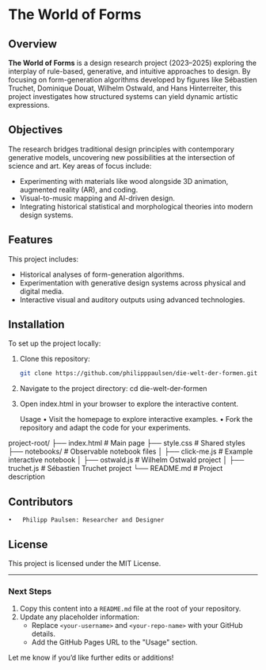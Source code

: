# The World of Forms

## Overview
**The World of Forms** is a design research project (2023–2025) exploring the interplay of rule-based, generative, and intuitive approaches to design. By focusing on form-generation algorithms developed by figures like Sébastien Truchet, Dominique Douat, Wilhelm Ostwald, and Hans Hinterreiter, this project investigates how structured systems can yield dynamic artistic expressions.

## Objectives
The research bridges traditional design principles with contemporary generative models, uncovering new possibilities at the intersection of science and art. Key areas of focus include:
- Experimenting with materials like wood alongside 3D animation, augmented reality (AR), and coding.
- Visual-to-music mapping and AI-driven design.
- Integrating historical statistical and morphological theories into modern design systems.

## Features
This project includes:
- Historical analyses of form-generation algorithms.
- Experimentation with generative design systems across physical and digital media.
- Interactive visual and auditory outputs using advanced technologies.

## Installation
To set up the project locally:
1. Clone this repository:
   ```bash
   git clone https://github.com/philipppaulsen/die-welt-der-formen.git
2. Navigate to the project directory:
   cd die-welt-der-formen
3. Open index.html in your browser to explore the interactive content.

   Usage
	•	Visit the homepage to explore interactive examples.
	•	Fork the repository and adapt the code for your experiments.

project-root/
├── index.html        # Main page
├── style.css         # Shared styles
├── notebooks/        # Observable notebook files
│   ├── click-me.js   # Example interactive notebook
│   ├── ostwald.js    # Wilhelm Ostwald project
│   ├── truchet.js    # Sébastien Truchet project
└── README.md         # Project description

## Contributors
	•	Philipp Paulsen: Researcher and Designer

## License

This project is licensed under the MIT License.

---

### **Next Steps**
1. Copy this content into a `README.md` file at the root of your repository.
2. Update any placeholder information:
   - Replace `<your-username>` and `<your-repo-name>` with your GitHub details.
   - Add the GitHub Pages URL to the "Usage" section.

Let me know if you’d like further edits or additions!

